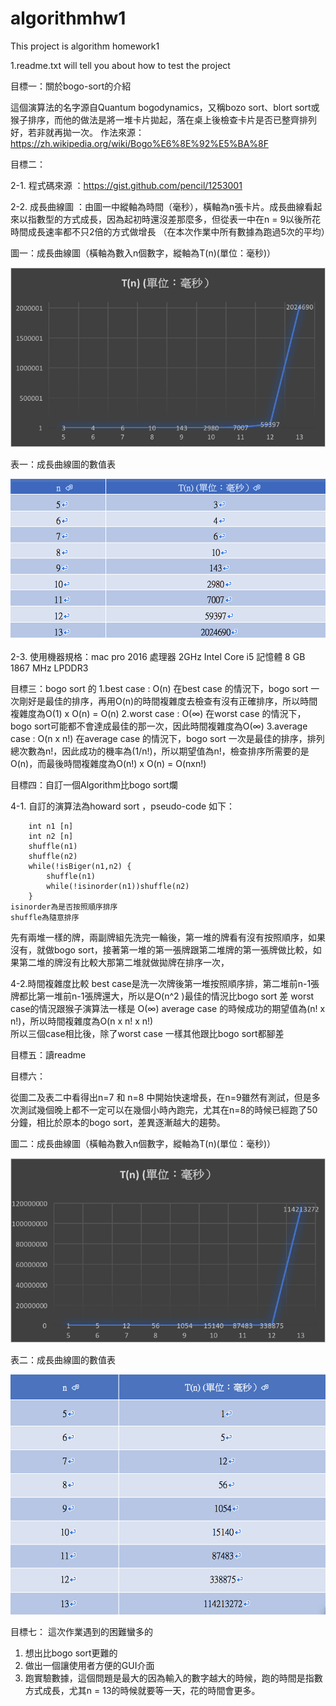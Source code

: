 # algorithmhw1
This project is algorithm homework1






1.readme.txt will tell you about how to test the project


目標一：關於bogo-sort的介紹

這個演算法的名字源自Quantum bogodynamics，又稱bozo sort、blort sort或猴子排序，而他的做法是將一堆卡片拋起，落在桌上後檢查卡片是否已整齊排列好，若非就再拋一次。
作法來源：https://zh.wikipedia.org/wiki/Bogo%E6%8E%92%E5%BA%8F

目標二：

2-1. 程式碼來源 ：https://gist.github.com/pencil/1253001  
		
2-2. 成長曲線圖 ：由圖一中縱軸為時間（毫秒），橫軸為n張卡片。成長曲線看起來以指數型的方式成長，因為起初時還沒差那麼多，但從表一中在n = 9以後所花時間成長速率都不只2倍的方式做增長 （在本次作業中所有數據為跑過5次的平均）

圖一：成長曲線圖（橫軸為數入n個數字，縱軸為T(n)(單位：毫秒)）
	
![image](https://github.com/howard31622/algorithmhw1/blob/master/%E5%9C%96%E7%89%87%201.png)


表一：成長曲線圖的數值表 	

![image](https://github.com/howard31622/algorithmhw1/blob/master/表一.png)

2-3. 使用機器規格：mac pro 2016 
處理器 2GHz Intel Core i5
記憶體 8 GB 1867 MHz LPDDR3

	
目標三：bogo sort 的 
	1.best case : O(n)
在best case 的情況下，bogo sort 一次剛好是最佳的排序，再用O(n)的時間複雜度去檢查有沒有正確排序，所以時間複雜度為O(1) x O(n) = O(n)
	2.worst case : O(∞)
在worst case 的情況下，bogo sort可能都不會達成最佳的那一次，因此時間複雜度為O(∞)
	3.average case : O(n x n!)
在average case 的情況下，bogo sort 一次是最佳的排序，排列總次數為n!，因此成功的機率為(1/n!)，所以期望值為n!，檢查排序所需要的是O(n)，而最後時間複雜度為O(n!) x O(n) = O(nxn!)



目標四：自訂一個Algorithm比bogo sort爛

4-1. 自訂的演算法為howard sort ，pseudo-code 如下：
		
		int n1 [n]
		int n2 [n]
		shuffle(n1)
		shuffle(n2)
		while(!isBiger(n1,n2) {
			shuffle(n1)
			while(!isinorder(n1))shuffle(n2)
		}
	isinorder為是否按照順序排序
	shuffle為隨意排序


先有兩堆一樣的牌，兩副牌組先洗完一輪後，第一堆的牌看有沒有按照順序，如果沒有，就做bogo sort，接著第一堆的第一張牌跟第二堆牌的第一張牌做比較，如果第二堆的牌沒有比較大那第二堆就做拋牌在排序一次，

4-2.時間複雜度比較 
		best case是洗一次牌後第一堆按照順序排，第二堆前n-1張牌都比第一堆前n-1張牌還大，所以是O(n^2 )最佳的情況比bogo sort 差
		worst case的情況跟猴子演算法一樣是 O(∞)
		average case 的時候成功的期望值為(n! x n!)，所以時間複雜度為O(n x n! x n!)  
		所以三個case相比後，除了worst case 一樣其他跟比bogo sort都腳差

目標五：讀readme

目標六：

從圖二及表二中看得出n=7 和 n=8 中開始快速增長，在n=9雖然有測試，但是多次測試幾個晚上都不一定可以在幾個小時內跑完，尤其在n=8的時候已經跑了50分鐘，相比於原本的bogo sort，差異逐漸越大的趨勢。 

  
圖二：成長曲線圖（橫軸為數入n個數字，縱軸為T(n)(單位：毫秒)）

![image](https://github.com/howard31622/algorithmhw1/blob/master/%E5%9C%96%E7%89%87%202.png)



表二：成長曲線圖的數值表 	

![image](https://github.com/howard31622/algorithmhw1/blob/master/%E8%A1%A8%E4%BA%8C.png)



目標七：
這次作業遇到的困難蠻多的
1.	想出比bogo sort更難的
2.	做出一個讓使用者方便的GUI介面
3.	跑實驗數據，這個問題是最大的因為輸入的數字越大的時候，跑的時間是指數方式成長，尤其n = 13的時候就要等一天，花的時間會更多。


